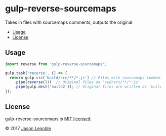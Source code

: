 # gulp-reverse-sourcemaps

Takes in files with sourcemaps comments, outputs the original

  * [Usage](#usage)
  * [License](#license)


## Usage

```js
import reverse from 'gulp-reverse-sourcemaps';

gulp.task('reverse', () => {
  return gulp.src('build/src/**/*.js') // Files with sourcemaps comments
    .pipe(reverse()))  // Original files as 'cwd/src/**/*.js'
    .pipe(gulp.dest('build2')); // Original files are written as 'build2/src/**/*.js'
});
```

## License

gulp-reverse-sourcemaps is [MIT licensed](./LICENSE).

© 2017 [Jason Lenoble](mailto:jason.lenoble@gmail.com)
